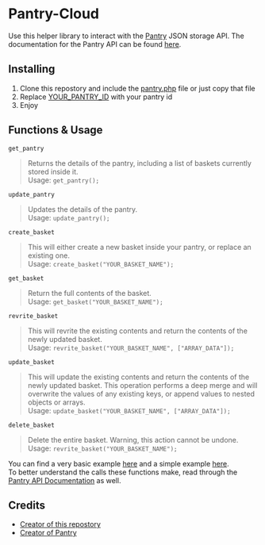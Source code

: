 # Pantry-Cloud
Use this helper library to interact with the [Pantry](https://getpantry.cloud) JSON storage API. The documentation for the Pantry API can be found [here](https://documenter.getpostman.com/view/3281832/SzmZeMLC).

## Installing
1. Clone this repostory and include the [pantry.php](https://github.com/sebaOfficial/pantry-cloud/blob/main/pantry.php) file or just copy that file
2. Replace [YOUR_PANTRY_ID](https://github.com/sebaOfficial/pantry-cloud/blob/main/pantry.php#L3) with your pantry id
3. Enjoy

## Functions & Usage
`get_pantry`
> Returns the details of the pantry, including a list of baskets currently stored inside it.<br>
Usage: `get_pantry();`

`update_pantry`
> Updates the details of the pantry.<br>
Usage: `update_pantry();`

`create_basket`
> This will either create a new basket inside your pantry, or replace an existing one.<br>
Usage: `create_basket("YOUR_BASKET_NAME");`

`get_basket`
> Return the full contents of the basket.<br>
Usage: `get_basket("YOUR_BASKET_NAME");`

`revrite_basket`
> This will revrite the existing contents and return the contents of the newly updated basket.<br>
Usage: `revrite_basket("YOUR_BASKET_NAME", ["ARRAY_DATA"]);`

`update_basket`
> This will update the existing contents and return the contents of the newly updated basket. This operation performs a deep merge and will overwrite the values of any existing keys, or append values to nested objects or arrays.<br>
Usage: `update_basket("YOUR_BASKET_NAME", ["ARRAY_DATA"]);`

`delete_basket`
> Delete the entire basket. Warning, this action cannot be undone.<br>
Usage: `revrite_basket("YOUR_BASKET_NAME");`

You can find a very basic example [here](https://github.com/sebaOfficial/pantry-cloud/blob/main/basic-example.php) and a simple example [here](https://github.com/sebaOfficial/pantry-cloud/blob/main/webpage-example.php).<br>
To better understand the calls these functions make, read through the [Pantry API Documentation](https://documenter.getpostman.com/view/3281832/SzmZeMLC) as well.

## Credits
- [Creator of this repostory](https://github.com/sebaOfficial)
- [Creator of Pantry](https://github.com/imRohan)
